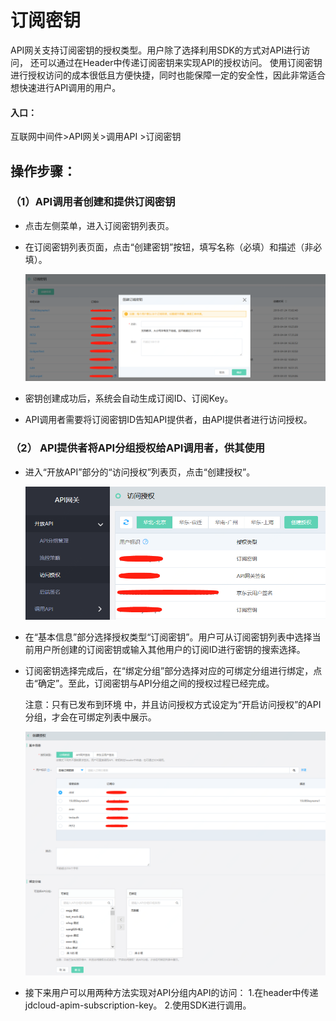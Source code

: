 # 订阅密钥

API网关支持订阅密钥的授权类型。用户除了选择利用SDK的方式对API进行访问， 还可以通过在Header中传递订阅密钥来实现API的授权访问。
使用订阅密钥进行授权访问的成本很低且方便快捷，同时也能保障一定的安全性，因此非常适合想快速进行API调用的用户。

#### 入口：
互联网中间件>API网关>调用API >订阅密钥


## 操作步骤：
### （1）API调用者创建和提供订阅密钥 

- 点击左侧菜单，进入订阅密钥列表页。
- 在订阅密钥列表页面，点击“创建密钥”按钮，填写名称（必填）和描述（非必填）。

  ![访问授权](../../../../../image/Internet-Middleware/API-Gateway/Auth-subkey-1.png)
  
- 密钥创建成功后，系统会自动生成订阅ID、订阅Key。
- API调用者需要将订阅密钥ID告知API提供者，由API提供者进行访问授权。

### （2）	API提供者将API分组授权给API调用者，供其使用

- 进入“开放API”部分的“访问授权”列表页，点击“创建授权”。


  ![访问授权](../../../../../image/Internet-Middleware/API-Gateway/Auth-subkey-2.png)
  
- 在“基本信息”部分选择授权类型“订阅密钥”。用户可从订阅密钥列表中选择当前用户所创建的订阅密钥或输入其他用户的订阅ID进行密钥的搜索选择。
- 订阅密钥选择完成后，在“绑定分组”部分选择对应的可绑定分组进行绑定，点击“确定”。至此，订阅密钥与API分组之间的授权过程已经完成。

  注意：只有已发布到环境   中，并且访问授权方式设定为“开启访问授权”的API分组，才会在可绑定列表中展示。

  ![访问授权](../../../../../image/Internet-Middleware/API-Gateway/Auth-subkey-3.png)
  
- 接下来用户可以用两种方法实现对API分组内API的访问：
  1.在header中传递jdcloud-apim-subscription-key。
  2.使用SDK进行调用。
